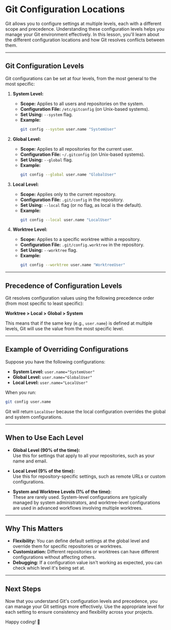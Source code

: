 # Git Configuration Locations

Git allows you to configure settings at multiple levels, each with a different scope and precedence. Understanding these configuration levels helps you manage your Git environment effectively. In this lesson, you'll learn about the different configuration locations and how Git resolves conflicts between them.

---

## Git Configuration Levels

Git configurations can be set at four levels, from the most general to the most specific:

1. **System Level:**

   - **Scope:** Applies to all users and repositories on the system.
   - **Configuration File:** `/etc/gitconfig` (on Unix-based systems).
   - **Set Using:** `--system` flag.
   - **Example:**
     ```bash
     git config --system user.name "SystemUser"
     ```

2. **Global Level:**

   - **Scope:** Applies to all repositories for the current user.
   - **Configuration File:** `~/.gitconfig` (on Unix-based systems).
   - **Set Using:** `--global` flag.
   - **Example:**
     ```bash
     git config --global user.name "GlobalUser"
     ```

3. **Local Level:**

   - **Scope:** Applies only to the current repository.
   - **Configuration File:** `.git/config` in the repository.
   - **Set Using:** `--local` flag (or no flag, as local is the default).
   - **Example:**
     ```bash
     git config --local user.name "LocalUser"
     ```

4. **Worktree Level:**
   - **Scope:** Applies to a specific worktree within a repository.
   - **Configuration File:** `.git/config.worktree` in the repository.
   - **Set Using:** `--worktree` flag.
   - **Example:**
     ```bash
     git config --worktree user.name "WorktreeUser"
     ```

---

## Precedence of Configuration Levels

Git resolves configuration values using the following precedence order (from most specific to least specific):

**Worktree > Local > Global > System**

This means that if the same key (e.g., `user.name`) is defined at multiple levels, Git will use the value from the most specific level.

---

## Example of Overriding Configurations

Suppose you have the following configurations:

- **System Level:** `user.name="SystemUser"`
- **Global Level:** `user.name="GlobalUser"`
- **Local Level:** `user.name="LocalUser"`

When you run:

```bash
git config user.name
```

Git will return `LocalUser` because the local configuration overrides the global and system configurations.

---

## When to Use Each Level

- **Global Level (90% of the time):**  
   Use this for settings that apply to all your repositories, such as your name and email.

- **Local Level (9% of the time):**  
   Use this for repository-specific settings, such as remote URLs or custom configurations.

- **System and Worktree Levels (1% of the time):**  
   These are rarely used. System-level configurations are typically managed by system administrators, and worktree-level configurations are used in advanced workflows involving multiple worktrees.

---

## Why This Matters

- **Flexibility:** You can define default settings at the global level and override them for specific repositories or worktrees.
- **Customization:** Different repositories or worktrees can have different configurations without affecting others.
- **Debugging:** If a configuration value isn't working as expected, you can check which level it's being set at.

---

## Next Steps

Now that you understand Git's configuration levels and precedence, you can manage your Git settings more effectively. Use the appropriate level for each setting to ensure consistency and flexibility across your projects.

Happy coding! 🚀
